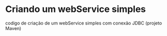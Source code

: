 # Criando um webService simples

codigo de criação de um webService simples com conexão JDBC (projeto Maven)
